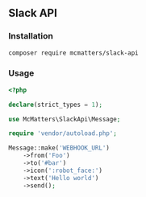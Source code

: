 ## Slack API

### Installation

```bash
composer require mcmatters/slack-api
```

### Usage

```php
<?php

declare(strict_types = 1);

use McMatters\SlackApi\Message;

require 'vendor/autoload.php';

Message::make('WEBHOOK_URL')
    ->from('Foo')
    ->to('#bar')
    ->icon(':robot_face:')
    ->text('Hello world')
    ->send();
```
